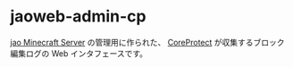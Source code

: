 # jaoweb-admin-cp

[jao Minecraft Server](https://jaoafa.com) の管理用に作られた、 [CoreProtect](https://www.spigotmc.org/resources/coreprotect.8631/) が収集するブロック編集ログの Web インタフェースです。

